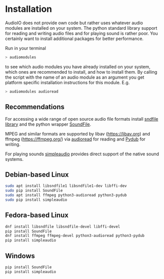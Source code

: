 # Installation

AudioIO does not provide own code but rather uses whatever audio
modules are installed on your system. The python standard library
support for reading and writing audio files and for playing sound is
rather poor. You certainly want to install additional packages for
better performance.

Run in your terminal
```sh
> audiomodules
```
to see which audio modules you have already installed on your system,
which ones are recommended to install, and how to install them. By
calling the script with the name of an audio module as an argument you
get platform specific installation instructions for this module. E.g.
```sh
> audiomodules audioread
```

## Recommendations

For accessing a wide range of open source audio file formats install
[sndfile library](http://www.mega-nerd.com/libsndfile/) and the python
wrapper [SoundFile](http://pysoundfile.readthedocs.org).

MPEG and similar formats are supported by libav (https://libav.org)
and ffmpeg (https://ffmpeg.org/) via
[audioread](https://github.com/beetbox/audioread) for reading
and [Pydub](https://github.com/jiaaro/pydub) for writing.

For playing sounds [simpleaudio](https://simpleaudio.readthedocs.io)
provides direct support of the native sound systems.


## Debian-based Linux

```sh
sudo apt install libsndfile1 libsndfile1-dev libffi-dev
sudo pip install SoundFile
sudo apt install ffmpeg python3-audioread python3-pydub
sudo pip install simpleaudio
```

## Fedora-based Linux

```sh
dnf install libsndfile libsndfile-devel libffi-devel
pip install SoundFile
dnf install ffmpeg ffmpeg-devel python3-audioread python3-pydub
pip install simpleaudio
```

## Windows

```sh
pip install SoundFile
pip install simpleaudio
```
